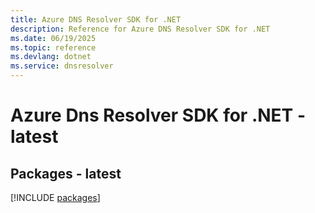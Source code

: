 ```yaml
---
title: Azure DNS Resolver SDK for .NET
description: Reference for Azure DNS Resolver SDK for .NET
ms.date: 06/19/2025
ms.topic: reference
ms.devlang: dotnet
ms.service: dnsresolver
---
```

# Azure Dns Resolver SDK for .NET - latest
## Packages - latest
[!INCLUDE [packages](dns-resolver-index.md)]